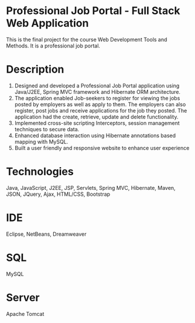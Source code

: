 # Professional Job Portal - Full Stack Web Application
This is the final project for the course Web Development Tools and Methods. It is a professional job portal.

# Description
1. Designed and developed a Professional Job Portal application using Java/J2EE, Spring MVC framework and Hibernate ORM architecture.
2. The application enabled Job-seekers to register for viewing the jobs posted by employers as well as apply to them. The employers can also register, post jobs and receive applications for the job they posted. The application had the create, retrieve, update and delete functionality.
3. Implemented cross-site scripting Interceptors, session management techniques to secure data. 
4. Enhanced database interaction using Hibernate annotations based mapping with MySQL.
5. Built a user friendly and responsive website to enhance user experience

# Technologies
Java, JavaScript, J2EE, JSP, Servlets, Spring MVC, Hibernate, Maven, JSON, JQuery, Ajax, HTML/CSS, Bootstrap

# IDE
Eclipse, NetBeans, Dreamweaver

# SQL
MySQL

# Server
Apache Tomcat
